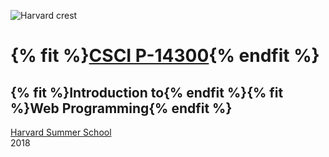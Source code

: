 ![Harvard crest](https://www.harvard.edu/sites/default/files/user13/harvard_shield.png)

# {% fit %}[CSCI P-14300](/){% endfit %}

## {% fit %}Introduction to{% endfit %}{% fit %}Web Programming{% endfit %}

[Harvard Summer School](http://www.summer.harvard.edu/)\
2018
